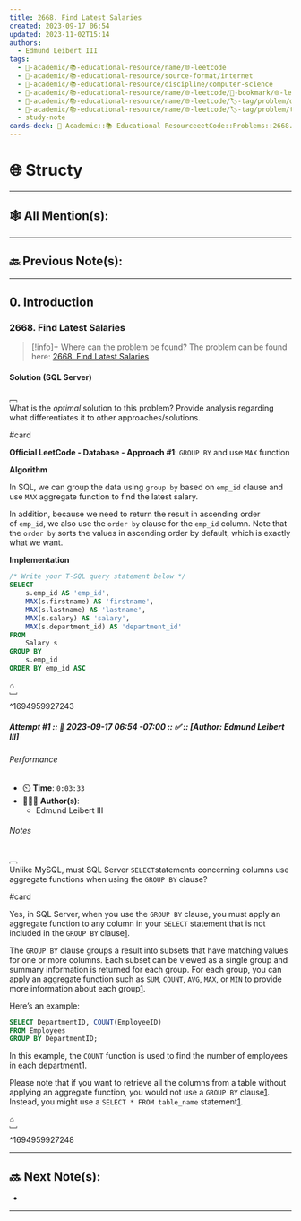 ```yaml
---
title: 2668. Find Latest Salaries
created: 2023-09-17 06:54
updated: 2023-11-02T15:14
authors:
  - Edmund Leibert III
tags:
  - 🔴-academic/📚-educational-resource/name/🌐-leetcode
  - 🔴-academic/📚-educational-resource/source-format/internet
  - 🔴-academic/📚-educational-resource/discipline/computer-science
  - 🔴-academic/📚-educational-resource/name/🌐-leetcode/🔖-bookmark/🌐-leetcode/problems/2668-find-latest-salaries
  - 🔴-academic/📚-educational-resource/name/🌐-leetcode/🏷️-tag/problem/difficulty/easy
  - 🔴-academic/📚-educational-resource/name/🌐-leetcode/🏷️-tag/problem/tag/topic/database
  - study-note
cards-deck: 🔴 Academic::📚 Educational ResourceeetCode::Problems::2668. Find Latest Salaries
---
```


# 🌐 Structy

---

## 🕸️ All Mention(s): 

---

## 🔙 Previous Note(s):

---

## 0. Introduction

### 2668. Find Latest Salaries

> [!info]+ Where can the problem be found?
> The problem can be found here: [2668. Find Latest Salaries](https://leetcode.com/problems/find-latest-salaries/description/)

#### Solution (SQL Server)

﹇<br>
What is the _optimal_ solution to this problem? Provide analysis regarding what differentiates it to other approaches/solutions.

#card 

**Official LeetCode - Database - Approach #1**: `GROUP BY` and use `MAX` function

**Algorithm**

In SQL, we can group the data using `group by` based on `emp_id` clause and use `MAX` aggregate function to find the latest salary.

In addition, because we need to return the result in ascending order of `emp_id`, we also use the `order by` clause for the `emp_id` column. Note that the `order by` sorts the values in ascending order by default, which is exactly what we want.

**Implementation**

```sql
/* Write your T-SQL query statement below */
SELECT
    s.emp_id AS 'emp_id',
    MAX(s.firstname) AS 'firstname',
    MAX(s.lastname) AS 'lastname',
    MAX(s.salary) AS 'salary',
    MAX(s.department_id) AS 'department_id'
FROM 
    Salary s
GROUP BY 
    s.emp_id
ORDER BY emp_id ASC
```

⌂
<br>﹈<br>^1694959927243


##### Attempt #1 :: 📆 2023-09-17 06:54 -07:00 :: ✅ :: \[Author: Edmund Leibert III\]

###### Performance

- ⏲️ **Time**: `0:03:33`
- 🧔🏽‍♂️ **Author(s)**:
	- Edmund Leibert III

###### Notes

﹇<br>
Unlike MySQL, must SQL Server `SELECT`statements concerning columns use aggregate functions when using the `GROUP BY` clause?

#card 

Yes, in SQL Server, when you use the `GROUP BY` clause, you must apply an aggregate function to any column in your `SELECT` statement that is not included in the `GROUP BY` clause[1](https://learn.microsoft.com/en-us/sql/t-sql/queries/select-group-by-transact-sql?view=sql-server-ver16).

The `GROUP BY` clause groups a result into subsets that have matching values for one or more columns. Each subset can be viewed as a single group and summary information is returned for each group. For each group, you can apply an aggregate function such as `SUM`, `COUNT`, `AVG`, `MAX`, or `MIN` to provide more information about each group[1](https://learn.microsoft.com/en-us/sql/t-sql/queries/select-group-by-transact-sql?view=sql-server-ver16).

Here’s an example:

```sql
SELECT DepartmentID, COUNT(EmployeeID) 
FROM Employees
GROUP BY DepartmentID;
```

In this example, the `COUNT` function is used to find the number of employees in each department[1](https://learn.microsoft.com/en-us/sql/t-sql/queries/select-group-by-transact-sql?view=sql-server-ver16).

Please note that if you want to retrieve all the columns from a table without applying an aggregate function, you would not use a `GROUP BY` clause[1](https://learn.microsoft.com/en-us/sql/t-sql/queries/select-group-by-transact-sql?view=sql-server-ver16). Instead, you might use a `SELECT * FROM table_name` statement[1](https://learn.microsoft.com/en-us/sql/t-sql/queries/select-group-by-transact-sql?view=sql-server-ver16).

⌂
<br>﹈<br>^1694959927248



---

## 🔜 Next Note(s):
- 

---




